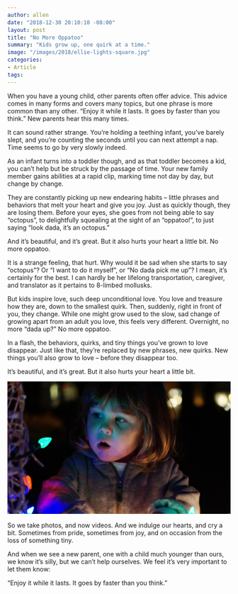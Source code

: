 ```yaml
---
author: allen
date: "2018-12-30 20:10:10 -08:00"
layout: post
title: "No More Oppatoo"
summary: "Kids grow up, one quirk at a time."
image: "/images/2018/ellie-lights-square.jpg"
categories:
- Article
tags:
---
```


When you have a young child, other parents often offer advice. This advice comes in many forms and covers many topics, but one phrase is more common than any other. “Enjoy it while it lasts. It goes by faster than you think.” New parents hear this many times.

It can sound rather strange. You’re holding a teething infant, you’ve barely slept, and you’re counting the seconds until you can next attempt a nap. Time seems to go by very slowly indeed.

As an infant turns into a toddler though, and as that toddler becomes a kid, you can’t help but be struck by the passage of time. Your new family member gains abilities at a rapid clip, marking time not day by day, but change by change.

They are constantly picking up new endearing habits – little phrases and behaviors that melt your heart and give you joy. Just as quickly though, they are losing them. Before your eyes, she goes from not being able to say “octopus”, to delightfully squealing at the sight of an “oppatoo!”, to just saying “look dada, it’s an octopus.”

And it’s beautiful, and it’s great. But it also hurts your heart a little bit. No more oppatoo.

It is a strange feeling, that hurt. Why would it be sad when she starts to say “octopus”? Or “I want to do it myself”, or “No dada pick me up”? I mean, it’s certainly for the best. I can hardly be her lifelong transportation, caregiver, and translator as it pertains to 8-limbed mollusks.

But kids inspire love, such deep unconditional love. You love and treasure how they are, down to the smallest quirk. Then, suddenly, right in front of you, they change. While one might grow used to the slow, sad change of growing apart from an adult you love, this feels very different. Overnight, no more “dada up?” No more oppatoo.

In a flash, the behaviors, quirks, and tiny things you’ve grown to love disappear. Just like that, they’re replaced by new phrases, new quirks. New things you’ll also grow to love – before they disappear too.

It’s beautiful, and it’s great. But it also hurts your heart a little bit. 

<img src="/images/2018/ellie-lights.jpg">

So we take photos, and now videos. And we indulge our hearts, and cry a bit. Sometimes from pride, sometimes from joy, and on occasion from the loss of something tiny.

And when we see a new parent, one with a child much younger than ours, we know it’s silly, but we can’t help ourselves. We feel it’s very important to let them know:

“Enjoy it while it lasts. It goes by faster than you think.”


